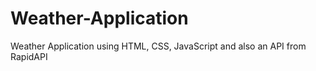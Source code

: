 # Weather-Application
Weather Application using HTML, CSS, JavaScript and also an API from RapidAPI
